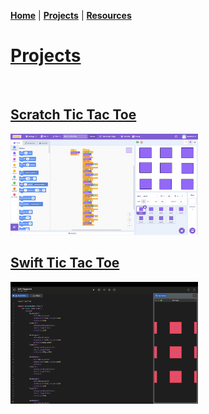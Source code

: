 **[Home](README.md)** | **[Projects](Projects.md)** | **[Resources](Resources.md)**

# **[Projects](Projects)**

<br>

## [Scratch Tic Tac Toe](https://scratch.mit.edu/projects/1212334765)

<img src="Scratch_Game.png" width="300">

## [Swift Tic Tac Toe](https://github.com/kaankoca-debug/kaankoca-debug.github.io/tree/main/Projects/Swift)

<img src="Swift_Game.png" width="300">

<br>
